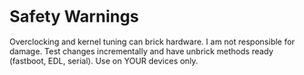 # Safety Warnings
Overclocking and kernel tuning can brick hardware. I am not responsible for damage.
Test changes incrementally and have unbrick methods ready (fastboot, EDL, serial). Use on YOUR devices only.

